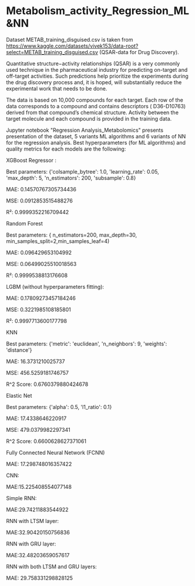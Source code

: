 # Metabolism_activity_Regression_ML&NN

Dataset METAB_training_disguised.csv is taken from https://www.kaggle.com/datasets/vivek153/data-root?select=METAB_training_disguised.csv (QSAR-data for Drug Discovery).

Quantitative structure−activity relationships (QSAR) is a very commonly used technique in the pharmaceutical industry for predicting on-target and off-target activities. Such predictions help prioritize the experiments during the drug discovery process and, it is hoped, will substantially reduce the experimental work that needs to be done.

The data is based on  10,000 compounds for each target. Each row of the data corresponds to a compound and contains descriptors ( D36-D10763) derived from that compound’s chemical structure. Activity between the target molecule and each compound is provided in the training data.	

Jupyter notebook "Regression Analysis_Metabolomics" presents presentation of the dataset, 5 variants ML algorithms and 6 variants of NN for the regression analysis. Best hyperparameters (for ML algorithms) and quality metrics for each models are the following:





XGBoost Regressor :

Best parameters: {'colsample_bytree': 1.0, 'learning_rate': 0.05, 'max_depth': 5, 'n_estimators': 200, 'subsample': 0.8}

MAE: 0.14570767305734436

MSE: 0.0912853515488276

R²: 0.9999352216709442







Random Forest 

Best parameters: { n_estimators=200, max_depth=30,  min_samples_split=2,min_samples_leaf=4)

MAE: 0.096429653104992

MSE: 0.06499025510018563

R²: 0.9999538813176608







LGBM (without hyperparameters fitting):

MAE: 0.17809273457184246

MSE: 0.3221985108185801

R²: 0.9997713600177798







KNN 

Best parameters: {'metric': 'euclidean', 'n_neighbors': 9, 'weights': 'distance'}

MAE: 16.3731210025737

MSE: 456.5259181746757

R^2 Score: 0.6760379880424678 








Elastic Net 

Best parameters: {'alpha': 0.5, 'l1_ratio': 0.1}

MAE: 17.4338646220917

MSE: 479.0379982297341

R^2 Score: 0.6600628627371061






Fully Connected Neural Network (FCNN)

MAE: 17.298748016357422








CNN:

MAE:15.225408554077148







Simple RNN:

MAE:29.74211883544922








RNN with LTSM layer:

MAE:32.90420150756836








RNN with GRU layer:

MAE:32.48203659057617










RNN with both LTSM and GRU layers:

MAE: 29.758331298828125



